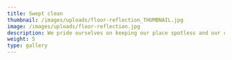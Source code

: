 ```yaml
---
title: Swept clean
thumbnail: /images/uploads/floor-reflection_THUMBNAIL.jpg
image: /images/uploads/floor-reflection.jpg
description: We pride ourselves on keeping our place spotless and our customers happy
weight: 5
type: gallery
---
```



